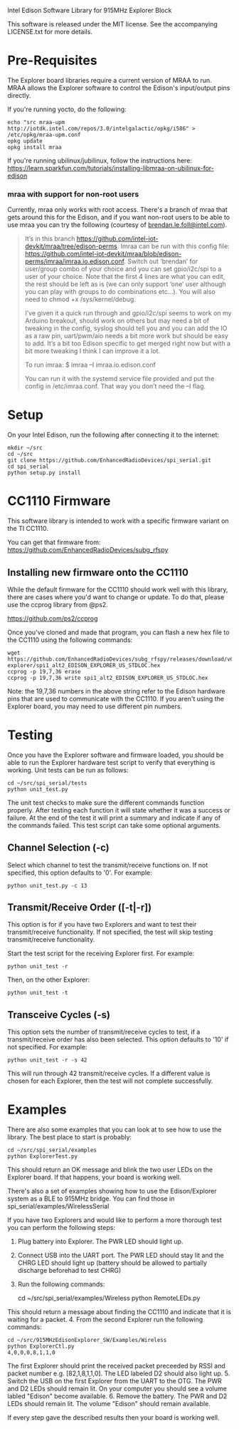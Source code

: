 
Intel Edison Software Library for 915MHz Explorer Block

This software is released under the MIT license. See the accompanying
LICENSE.txt for more details.

# Pre-Requisites

The Explorer board libraries require a current version of MRAA to run. MRAA allows the Explorer software to control the Edison's input/output pins directly.

If you're running yocto, do the following:

    echo "src mraa-upm http://iotdk.intel.com/repos/3.0/intelgalactic/opkg/i586" > /etc/opkg/mraa-upm.conf
    opkg update
    opkg install mraa

If you're running ubilinux/jubilinux, follow the instructions here:
https://learn.sparkfun.com/tutorials/installing-libmraa-on-ubilinux-for-edison

### mraa with support for non-root users

Currently, mraa only works with root access. There's a branch of mraa that gets around this for the Edison, and if you want non-root users to be able to use mraa you can try the following (courtesy of brendan.le.foll@intel.com).

> It’s in this branch https://github.com/intel-iot-devkit/mraa/tree/edison-perms. Imraa can be run with this config file: https://github.com/intel-iot-devkit/mraa/blob/edison-perms/imraa/imraa.io.edison.conf. Switch out ‘brendan’ for user/group combo of your choice and you can set gpio/i2c/spi to a user of your choice. Note that the first 4 lines are what you can edit, the rest should be left as is (we can only support ‘one’ user although you can play with groups to do combinations etc…). You will also need to chmod +x /sys/kernel/debug.
> 
> I’ve given it a quick run through and gpio/i2c/spi seems to work on my Arduino breakout, should work on others but may need a bit of tweaking in the config, syslog should tell you and you can add the IO as a raw pin, uart/pwm/aio needs a bit more work but should be easy to add. It’s a bit too Edison specific to get merged right now but with a bit more tweaking I think I can improve it a lot.
> 
> To run imraa:
> $ imraa –I imraa.io.edison.conf
> 
> You can run it with the systemd service file provided and put the config in /etc/imraa.conf. That way you don’t need the –I flag.

# Setup


On your Intel Edison, run the following after connecting it to the internet:

    mkdir ~/src
    cd ~/src
    git clone https://github.com/EnhancedRadioDevices/spi_serial.git
    cd spi_serial
    python setup.py install

# CC1110 Firmware

This software library is intended to work with a specific firmware variant on
the TI CC1110.

You can get that firmware from:
https://github.com/EnhancedRadioDevices/subg_rfspy

## Installing new firmware onto the CC1110

While the default firmware for the CC1110 should work well with this library,
there are cases where you'd want to change or update. To do that, please use
the ccprog library from @ps2.

https://github.com/ps2/ccprog

Once you've cloned and made that program, you can flash a new hex file to the CC1110 using the following commands:

    wget https://github.com/EnhancedRadioDevices/subg_rfspy/releases/download/v0.8-explorer/spi1_alt2_EDISON_EXPLORER_US_STDLOC.hex
    ccprog -p 19,7,36 erase
    ccprog -p 19,7,36 write spi1_alt2_EDISON_EXPLORER_US_STDLOC.hex

Note: the 19,7,36 numbers in the above string refer to the Edison hardware
pins that are used to communicate with the CC1110. If you aren't using the
Explorer board, you may need to use different pin numbers.

# Testing

Once you have the Explorer software and firmware loaded, you should be able to run the Explorer hardware test script to verify that everything is working. Unit tests can be run as follows:

    cd ~/src/spi_serial/tests
    python unit_test.py
	
The unit test checks to make sure the different commands function properly. After testing each function it will state whether it was a success or failure. At the end of the test it will print a summary and indicate if any of the commands failed.
This test script can take some optional arguments.

## Channel Selection (-c)

Select which channel to test the transmit/receive functions on. If not specified, this option defaults to '0'. For example:

    python unit_test.py -c 13

## Transmit/Receive Order ([-t|-r])

This option is for if you have two Explorers and want to test their transmit/receive functionality. If not specified, the test will skip testing transmit/receive functionality.

Start the test script for the receiving Explorer first. For example:

	python unit_test -r

Then, on the other Explorer:

	python unit_test -t
	
## Transceive Cycles (-s)

This option sets the number of transmit/receive cycles to test, if a transmit/receive order has also been selected. This option defaults to '10' if not specified. For example:

	python unit_test -r -s 42

This will run through 42 transmit/receive cycles. If a different value is chosen for each Explorer, then the test will not complete successfully.


# Examples

There are also some examples that you can look at to see how to use the library. The best place to start is probably:

    cd ~/src/spi_serial/examples
    python ExplorerTest.py
    
This should return an OK message and blink the two user LEDs on the Explorer board. If that happens, your board is working well.

There's also a set of examples showing how to use the Edison/Explorer system as a BLE to 915MHz bridge. You can find those in spi_serial/examples/WirelessSerial

If you have two Explorers and would like to perform a more thorough test you can perform the following steps:
1. Plug battery into Explorer. The PWR LED should light up.
2. Connect USB into the UART port. The PWR LED should stay lit and the CHRG LED should light up (battery should be allowed to partially discharge beforehad to test CHRG)
3. Run the following commands:

	cd ~/src/spi_serial/examples/Wireless
	python RemoteLEDs.py
	
This should return a message about finding the CC1110 and indicate that it is waiting for a packet.
4. From the second Explorer run the following commands:

	cd ~/src/915MHzEdisonExplorer_SW/Examples/Wireless
	python ExplorerCtl.py
	4,0,0,0,8,1,1,0
	
The first Explorer should print the received packet preceeded by RSSI and packet number e.g. [82,1,8,1,1,0]. The LED labeled D2 should also light up.
5. Switch the USB on the first Explorer from the UART to the OTG. The PWR and D2 LEDs should remain lit. On your computer you should see a volume labled "Edison" become available.
6. Remove the battery. The PWR and D2 LEDs should remain lit. The volume "Edison" should remain available.

If every step gave the described results then your board is working well.